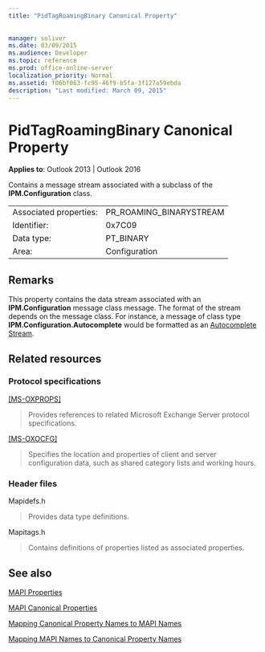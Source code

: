 ```yaml
---
title: "PidTagRoamingBinary Canonical Property"
 
 
manager: soliver
ms.date: 03/09/2015
ms.audience: Developer
ms.topic: reference
ms.prod: office-online-server
localization_priority: Normal
ms.assetid: f06bf063-fc95-46f9-b5fa-3f127a59ebda
description: "Last modified: March 09, 2015"
---
```


# PidTagRoamingBinary Canonical Property

  
  
**Applies to**: Outlook 2013 | Outlook 2016 
  
Contains a message stream associated with a subclass of the **IPM.Configuration** class. 
  
|||
|:-----|:-----|
|Associated properties:  <br/> |PR_ROAMING_BINARYSTREAM  <br/> |
|Identifier:  <br/> |0x7C09  <br/> |
|Data type:  <br/> |PT_BINARY  <br/> |
|Area:  <br/> |Configuration  <br/> |
   
## Remarks

This property contains the data stream associated with an **IPM.Configuration** message class message. The format of the stream depends on the message class. For instance, a message of class type **IPM.Configuration.Autocomplete** would be formatted as an [Autocomplete Stream](autocomplete-stream.md).
  
## Related resources

### Protocol specifications

[[MS-OXPROPS]](http://msdn.microsoft.com/library/f6ab1613-aefe-447d-a49c-18217230b148%28Office.15%29.aspx)
  
> Provides references to related Microsoft Exchange Server protocol specifications.
    
[[MS-OXOCFG]](http://msdn.microsoft.com/library/7d466dd5-c156-4da9-9a01-75c78e7e1a67%28Office.15%29.aspx)
  
> Specifies the location and properties of client and server configuration data, such as shared category lists and working hours.
    
### Header files

Mapidefs.h
  
> Provides data type definitions.
    
Mapitags.h
  
> Contains definitions of properties listed as associated properties.
    
## See also



[MAPI Properties](mapi-properties.md)
  
[MAPI Canonical Properties](mapi-canonical-properties.md)
  
[Mapping Canonical Property Names to MAPI Names](mapping-canonical-property-names-to-mapi-names.md)
  
[Mapping MAPI Names to Canonical Property Names](mapping-mapi-names-to-canonical-property-names.md)

